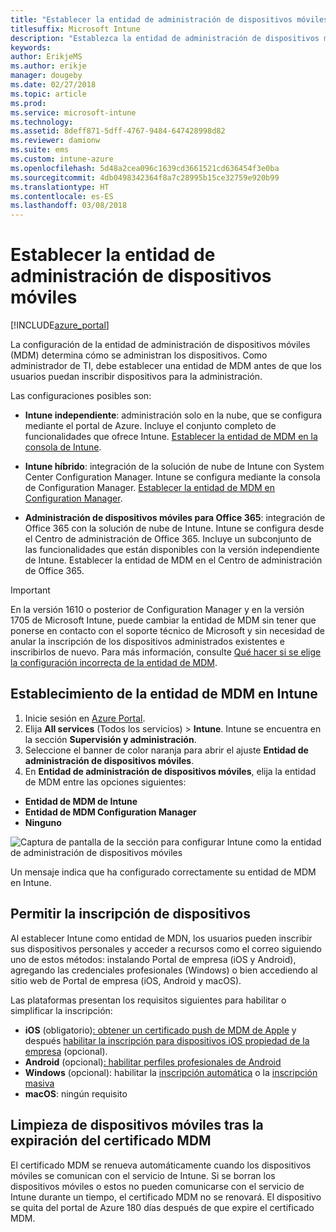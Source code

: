 ```yaml
---
title: "Establecer la entidad de administración de dispositivos móviles"
titlesuffix: Microsoft Intune
description: "Establezca la entidad de administración de dispositivos móviles en Intune."
keywords: 
author: ErikjeMS
ms.author: erikje
manager: dougeby
ms.date: 02/27/2018
ms.topic: article
ms.prod: 
ms.service: microsoft-intune
ms.technology: 
ms.assetid: 8deff871-5dff-4767-9484-647428998d82
ms.reviewer: damionw
ms.suite: ems
ms.custom: intune-azure
ms.openlocfilehash: 5d48a2cea096c1639cd3661521cd636454f3e0ba
ms.sourcegitcommit: 4db0498342364f8a7c28995b15ce32759e920b99
ms.translationtype: HT
ms.contentlocale: es-ES
ms.lasthandoff: 03/08/2018
---
```

# <a name="set-the-mobile-device-management-authority"></a>Establecer la entidad de administración de dispositivos móviles

[!INCLUDE[azure_portal](./includes/azure_portal.md)]

La configuración de la entidad de administración de dispositivos móviles (MDM) determina cómo se administran los dispositivos. Como administrador de TI, debe establecer una entidad de MDM antes de que los usuarios puedan inscribir dispositivos para la administración.

Las configuraciones posibles son:

- **Intune independiente**: administración solo en la nube, que se configura mediante el portal de Azure. Incluye el conjunto completo de funcionalidades que ofrece Intune. [Establecer la entidad de MDM en la consola de Intune](#set-mdm-authority-to-intune).

- **Intune híbrido**: integración de la solución de nube de Intune con System Center Configuration Manager. Intune se configura mediante la consola de Configuration Manager. [Establecer la entidad de MDM en Configuration Manager](https://docs.microsoft.com/sccm/mdm/deploy-use/configure-intune-subscription).

- **Administración de dispositivos móviles para Office 365**: integración de Office 365 con la solución de nube de Intune. Intune se configura desde el Centro de administración de Office 365. Incluye un subconjunto de las funcionalidades que están disponibles con la versión independiente de Intune. Establecer la entidad de MDM en el Centro de administración de Office 365.

>[!IMPORTANT]    
En la versión 1610 o posterior de Configuration Manager y en la versión 1705 de Microsoft Intune, puede cambiar la entidad de MDM sin tener que ponerse en contacto con el soporte técnico de Microsoft y sin necesidad de anular la inscripción de los dispositivos administrados existentes e inscribirlos de nuevo. Para más información, consulte [Qué hacer si se elige la configuración incorrecta de la entidad de MDM](/intune-classic/deploy-use/prerequisites-for-enrollment#what-to-do-if-you-choose-the-wrong-mdm-authority-setting).

## <a name="set-mdm-authority-to-intune"></a>Establecimiento de la entidad de MDM en Intune

1. Inicie sesión en [Azure Portal](https://portal.azure.com).
2. Elija **All services** (Todos los servicios)  > **Intune**. Intune se encuentra en la sección **Supervisión y administración**.
2. Seleccione el banner de color naranja para abrir el ajuste **Entidad de administración de dispositivos móviles**.
3. En **Entidad de administración de dispositivos móviles**, elija la entidad de MDM entre las opciones siguientes:
  - **Entidad de MDM de Intune**
  - **Entidad de MDM Configuration Manager**
  - **Ninguno**

  ![Captura de pantalla de la sección para configurar Intune como la entidad de administración de dispositivos móviles](media/set-mdm-auth.png)

  Un mensaje indica que ha configurado correctamente su entidad de MDM en Intune.

## <a name="enable-device-enrollment"></a>Permitir la inscripción de dispositivos

Al establecer Intune como entidad de MDN, los usuarios pueden inscribir sus dispositivos personales y acceder a recursos como el correo siguiendo uno de estos métodos: instalando Portal de empresa (iOS y Android), agregando las credenciales profesionales (Windows) o bien accediendo al sitio web de Portal de empresa (iOS, Android y macOS).

Las plataformas presentan los requisitos siguientes para habilitar o simplificar la inscripción:
- **iOS** (obligatorio)[: obtener un certificado push de MDM de Apple](apple-mdm-push-certificate-get.md) y después [habilitar la inscripción para dispositivos iOS propiedad de la empresa](ios-enroll.md) (opcional).
- **Android** (opcional)[: habilitar perfiles profesionales de Android](android-enroll.md)
- **Windows** (opcional): habilitar la [inscripción automática](windows-enroll.md) o la [inscripción masiva](windows-bulk-enroll.md)
- **macOS**: ningún requisito


## <a name="mobile-device-cleanup-after-mdm-certificate-expiration"></a>Limpieza de dispositivos móviles tras la expiración del certificado MDM

El certificado MDM se renueva automáticamente cuando los dispositivos móviles se comunican con el servicio de Intune. Si se borran los dispositivos móviles o estos no pueden comunicarse con el servicio de Intune durante un tiempo, el certificado MDM no se renovará. El dispositivo se quita del portal de Azure 180 días después de que expire el certificado MDM.

